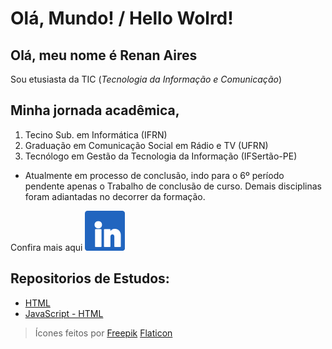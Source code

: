 
# Olá, Mundo! / Hello Wolrd!

## Olá, meu nome é Renan Aires
Sou etusiasta da TIC (_Tecnologia da Informação e Comunicação_)

## Minha jornada acadêmica,
1. Tecino Sub. em Informática (IFRN)
2. Graduação em Comunicação Social em Rádio e TV (UFRN)
3. Tecnólogo em Gestão da Tecnologia da Informação (IFSertão-PE)
  - Atualmente em processo de conclusão, indo para o 6º período pendente apenas o Trabalho de conclusão de curso. Demais disciplinas foram adiantadas no decorrer da formação.

Confira mais aqui [![Linkedin]( https://github.com/renanairestic/Ola-Mundo/blob/76fb3fe556f5dca67e3f5cad2dbf81b6cd2d2d85/assets/in.png)](https://www.linkedin.com/in/renan-aires-tic/ "Conecte-se")


## Repositorios de Estudos:

*  [HTML](https://github.com/renanairestic/Ola-Mundo/blob/826807113dbd0bb34e4bea2d6da156b93b00c0fd/site-exemplos/html/index.html 'Acesse o repositório')
* [JavaScript - HTML](https://github.com/renanairestic/Ola-Mundo/blob/826807113dbd0bb34e4bea2d6da156b93b00c0fd/site-exemplos/js/index.html 'Acesse o repositório')

> Ícones feitos por [Freepik](https://www.flaticon.com/br/autores/freepik "Freepik") [Flaticon](https://www.flaticon.com/br/ "www.flaticon.com") 
